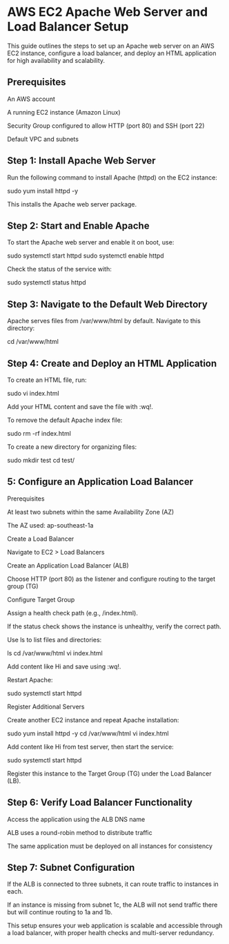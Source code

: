 # AWS EC2 Apache Web Server and Load Balancer Setup

This guide outlines the steps to set up an Apache web server on an AWS EC2 instance, configure a load balancer, and deploy an HTML application for high availability and scalability.

## Prerequisites

An AWS account

A running EC2 instance (Amazon Linux)

Security Group configured to allow HTTP (port 80) and SSH (port 22)

Default VPC and subnets

## Step 1: Install Apache Web Server

Run the following command to install Apache (httpd) on the EC2 instance:

sudo yum install httpd -y

This installs the Apache web server package.

## Step 2: Start and Enable Apache

To start the Apache web server and enable it on boot, use:

sudo systemctl start httpd
sudo systemctl enable httpd

Check the status of the service with:

sudo systemctl status httpd

## Step 3: Navigate to the Default Web Directory

Apache serves files from /var/www/html by default. Navigate to this directory:

cd /var/www/html

## Step 4: Create and Deploy an HTML Application

To create an HTML file, run:

sudo vi index.html

Add your HTML content and save the file with :wq!.

To remove the default Apache index file:

sudo rm -rf index.html

To create a new directory for organizing files:

sudo mkdir test
cd test/

## 5: Configure an Application Load Balancer

Prerequisites

At least two subnets within the same Availability Zone (AZ)

The AZ used: ap-southeast-1a

Create a Load Balancer

Navigate to EC2 > Load Balancers

Create an Application Load Balancer (ALB)

Choose HTTP (port 80) as the listener and configure routing to the target group (TG)

Configure Target Group

Assign a health check path (e.g., /index.html).

If the status check shows the instance is unhealthy, verify the correct path.

Use ls to list files and directories:

ls
cd /var/www/html
vi index.html

Add content like Hi and save using :wq!.

Restart Apache:

sudo systemctl start httpd

Register Additional Servers

Create another EC2 instance and repeat Apache installation:

sudo yum install httpd -y
cd /var/www/html
vi index.html

Add content like Hi from test server, then start the service:

sudo systemctl start httpd

Register this instance to the Target Group (TG) under the Load Balancer (LB).

## Step 6: Verify Load Balancer Functionality

Access the application using the ALB DNS name

ALB uses a round-robin method to distribute traffic

The same application must be deployed on all instances for consistency

## Step 7: Subnet Configuration

If the ALB is connected to three subnets, it can route traffic to instances in each.

If an instance is missing from subnet 1c, the ALB will not send traffic there but will continue routing to 1a and 1b.

This setup ensures your web application is scalable and accessible through a load balancer, with proper health checks and multi-server redundancy.



